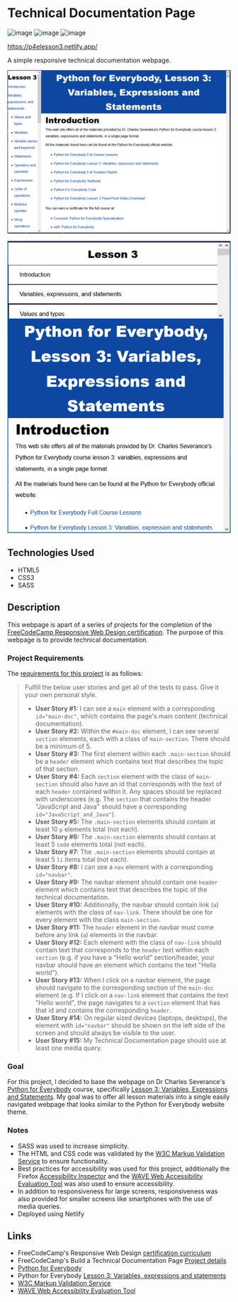 # Technical Documentation Page

![image](https://img.shields.io/badge/HTML5-E34F26?style=for-the-badge&logo=html5&logoColor=white)
![image](https://img.shields.io/badge/CSS3-1572B6?style=for-the-badge&logo=css3&logoColor=white)
![image](https://img.shields.io/badge/Sass-CC6699?style=for-the-badge&logo=sass&logoColor=white)

https://p4elesson3.netlify.app/

A simple responsive technical documentation webpage.

![image](https://raw.githubusercontent.com/anthonyrepo/technical-documentation-page/main/img/large-screen.PNG)

![image](https://raw.githubusercontent.com/anthonyrepo/technical-documentation-page/main/img/small-screen.PNG)

## Technologies Used
- HTML5
- CSS3
- SASS
## Description
This webpage is apart of a series of projects for the completion of the [FreeCodeCamp Responsive Web Design certification](https://www.freecodecamp.org/learn/responsive-web-design/#responsive-web-design-projects). The purpose of this webpage is to provide technical documentation.
### Project Requirements
The [requirements for this project](https://www.freecodecamp.org/learn/responsive-web-design/responsive-web-design-projects/build-a-technical-documentation-page) is as follows:
> Fulfill the below user stories and get all of the tests to pass. Give it your own personal style.
> - **User Story #1:** I can see a `main` element with a corresponding `id="main-doc"`, which contains the page's main content (technical documentation).
> - **User Story #2:** Within the `#main-doc` element, I can see several `section` elements, each with a class of `main-section`. There should be a minimum of 5.
> - **User Story #3:** The first element within each `.main-section` should be a `header` element which contains text that describes the topic of that section.
> - **User Story #4:** Each `section` element with the class of `main-section` should also have an id that corresponds with the text of each `header` contained within it. Any spaces should be replaced with underscores (e.g. The `section` that contains the header "JavaScript and Java" should have a corresponding `id="JavaScript_and_Java"`).
> - **User Story #5:** The `.main-section` elements should contain at least 10 `p` elements total (not each).
> - **User Story #6:** The `.main-section` elements should contain at least 5 `code` elements total (not each).
> - **User Story #7:** The `.main-section` elements should contain at least 5 `li` items total (not each).
> - **User Story #8:** I can see a `nav` element with a corresponding `id="navbar"`.
> - **User Story #9:** The navbar element should contain one `header` element which contains text that describes the topic of the technical documentation.
> - **User Story #10:** Additionally, the navbar should contain link (`a`) elements with the class of `nav-link`. There should be one for every element with the class `main-section`.
> - **User Story #11:** The `header` element in the navbar must come before any link (`a`) elements in the navbar.
> - **User Story #12:** Each element with the class of `nav-link` should contain text that corresponds to the `header` text within each `section` (e.g. if you have a "Hello world" section/header, your navbar should have an element which contains the text "Hello world").
> - **User Story #13:** When I click on a navbar element, the page should navigate to the corresponding section of the `main-doc` element (e.g. If I click on a `nav-link` element that contains the text "Hello world", the page navigates to a `section` element that has that id and contains the corresponding `header`.
> - **User Story #14:** On regular sized devices (laptops, desktops), the element with `id="navbar"` should be shown on the left side of the screen and should always be visible to the user.
> - **User Story #15:** My Technical Documentation page should use at least one media query.
### Goal
For this project, I decided to base the webpage on Dr Charles Severance's [Python for Everybody](https://www.py4e.com/) course, specifically [Lesson 3: Variables, Expressions and Statements](https://www.py4e.com/lessons/memory).
My goal was to offer all lesson materials into a single easily navigated webpage that looks similar to the Python for Everybody website theme.
### Notes
- SASS was used to increase simplicity.
- The HTML and CSS code was validated by the [W3C Markup Validation Service](https://validator.w3.org/) to ensure functionality.
- Best practices for accessibility was used for this project, additionally the Firefox [Accessibility Inspector](https://developer.mozilla.org/en-US/docs/Tools/Accessibility_inspector) and the [WAVE Web Accessibility Evaluation Tool](https://wave.webaim.org/) was also used to ensure accessibility.
- In addition to responsiveness for large screens, responsiveness was also provided for smaller screens like smartphones with the use of media queries.
- Deployed using Netlify
## Links
- FreeCodeCamp's Responsive Web Design [certification curriculum](https://www.freecodecamp.org/learn/responsive-web-design/#responsive-web-design-projects)
- FreeCodeCamp's Build a Technical Documentation Page [Project details](https://www.freecodecamp.org/learn/responsive-web-design/responsive-web-design-projects/build-a-technical-documentation-page)
- [Python for Everybody](https://www.py4e.com/)
- Python for Everybody [Lesson 3: Variables, expressions and statements](https://www.py4e.com/lessons/memory)
- [W3C Markup Validation Service](https://validator.w3.org/)
- [WAVE Web Accessibility Evaluation Tool](https://wave.webaim.org/)